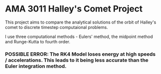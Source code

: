 # AMA 3011 Halley's Comet Project

This project aims to compare the analytical solutions of the orbit of Halley's comet to discrete timestep computaional problems.

I use three computational methods - Eulers' method, the midpoint method and Runge-Kutta to fourth order.


### POSSIBLE ERROR: The RK4 Model loses energy at high speeds / accelerations. This leads to it being less accurate than the Euler integration method.
